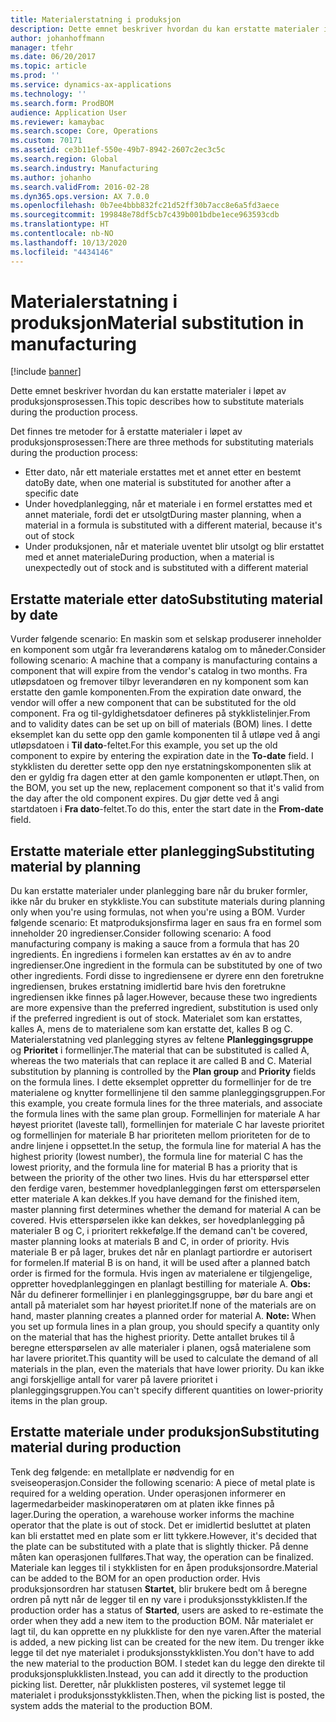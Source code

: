 ```yaml
---
title: Materialerstatning i produksjon
description: Dette emnet beskriver hvordan du kan erstatte materialer i løpet av produksjonsprosessen.
author: johanhoffmann
manager: tfehr
ms.date: 06/20/2017
ms.topic: article
ms.prod: ''
ms.service: dynamics-ax-applications
ms.technology: ''
ms.search.form: ProdBOM
audience: Application User
ms.reviewer: kamaybac
ms.search.scope: Core, Operations
ms.custom: 70171
ms.assetid: ce3b11ef-550e-49b7-8942-2607c2ec3c5c
ms.search.region: Global
ms.search.industry: Manufacturing
ms.author: johanho
ms.search.validFrom: 2016-02-28
ms.dyn365.ops.version: AX 7.0.0
ms.openlocfilehash: 0b7ee4bbb832fc21d52ff30b7acc8e6a5fd3aece
ms.sourcegitcommit: 199848e78df5cb7c439b001bdbe1ece963593cdb
ms.translationtype: HT
ms.contentlocale: nb-NO
ms.lasthandoff: 10/13/2020
ms.locfileid: "4434146"
---
```

# <a name="material-substitution-in-manufacturing"></a><span data-ttu-id="91191-103">Materialerstatning i produksjon</span><span class="sxs-lookup"><span data-stu-id="91191-103">Material substitution in manufacturing</span></span>

[!include [banner](../includes/banner.md)]

<span data-ttu-id="91191-104">Dette emnet beskriver hvordan du kan erstatte materialer i løpet av produksjonsprosessen.</span><span class="sxs-lookup"><span data-stu-id="91191-104">This topic describes how to substitute materials during the production process.</span></span> 

<span data-ttu-id="91191-105">Det finnes tre metoder for å erstatte materialer i løpet av produksjonsprosessen:</span><span class="sxs-lookup"><span data-stu-id="91191-105">There are three methods for substituting materials during the production process:</span></span>

-   <span data-ttu-id="91191-106">Etter dato, når ett materiale erstattes met et annet etter en bestemt dato</span><span class="sxs-lookup"><span data-stu-id="91191-106">By date, when one material is substituted for another after a specific date</span></span>
-   <span data-ttu-id="91191-107">Under hovedplanlegging, når et materiale i en formel erstattes med et annet materiale, fordi det er utsolgt</span><span class="sxs-lookup"><span data-stu-id="91191-107">During master planning, when a material in a formula is substituted with a different material, because it's out of stock</span></span>
-   <span data-ttu-id="91191-108">Under produksjonen, når et materiale uventet blir utsolgt og blir erstattet med et annet materiale</span><span class="sxs-lookup"><span data-stu-id="91191-108">During production, when a material is unexpectedly out of stock and is substituted with a different material</span></span>

## <a name="substituting-material-by-date"></a><span data-ttu-id="91191-109">Erstatte materiale etter dato</span><span class="sxs-lookup"><span data-stu-id="91191-109">Substituting material by date</span></span>
<span data-ttu-id="91191-110">Vurder følgende scenario: En maskin som et selskap produserer inneholder en komponent som utgår fra leverandørens katalog om to måneder.</span><span class="sxs-lookup"><span data-stu-id="91191-110">Consider following scenario: A machine that a company is manufacturing contains a component that will expire from the vendor's catalog in two months.</span></span> <span data-ttu-id="91191-111">Fra utløpsdatoen og fremover tilbyr leverandøren en ny komponent som kan erstatte den gamle komponenten.</span><span class="sxs-lookup"><span data-stu-id="91191-111">From the expiration date onward, the vendor will offer a new component that can be substituted for the old component.</span></span> <span data-ttu-id="91191-112">Fra og til-gyldighetsdatoer defineres på stykklistelinjer.</span><span class="sxs-lookup"><span data-stu-id="91191-112">From and to validity dates can be set up on bill of materials (BOM) lines.</span></span> <span data-ttu-id="91191-113">I dette eksemplet kan du sette opp den gamle komponenten til å utløpe ved å angi utløpsdatoen i **Til dato**-feltet.</span><span class="sxs-lookup"><span data-stu-id="91191-113">For this example, you set up the old component to expire by entering the expiration date in the **To-date** field.</span></span> <span data-ttu-id="91191-114">I stykklisten du deretter sette opp den nye erstatningskomponenten slik at den er gyldig fra dagen etter at den gamle komponenten er utløpt.</span><span class="sxs-lookup"><span data-stu-id="91191-114">Then, on the BOM, you set up the new, replacement component so that it's valid from the day after the old component expires.</span></span> <span data-ttu-id="91191-115">Du gjør dette ved å angi startdatoen i **Fra dato**-feltet.</span><span class="sxs-lookup"><span data-stu-id="91191-115">To do this, enter the start date in the **From-date** field.</span></span>

## <a name="substituting-material-by-planning"></a><span data-ttu-id="91191-116">Erstatte materiale etter planlegging</span><span class="sxs-lookup"><span data-stu-id="91191-116">Substituting material by planning</span></span>
<span data-ttu-id="91191-117">Du kan erstatte materialer under planlegging bare når du bruker formler, ikke når du bruker en stykkliste.</span><span class="sxs-lookup"><span data-stu-id="91191-117">You can substitute materials during planning only when you're using formulas, not when you're using a BOM.</span></span> <span data-ttu-id="91191-118">Vurder følgende scenario: Et matproduksjonsfirma lager en saus fra en formel som inneholder 20 ingredienser.</span><span class="sxs-lookup"><span data-stu-id="91191-118">Consider following scenario: A food manufacturing company is making a sauce from a formula that has 20 ingredients.</span></span> <span data-ttu-id="91191-119">Én ingrediens i formelen kan erstattes av én av to andre ingredienser.</span><span class="sxs-lookup"><span data-stu-id="91191-119">One ingredient in the formula can be substituted by one of two other ingredients.</span></span> <span data-ttu-id="91191-120">Fordi disse to ingrediensene er dyrere enn den foretrukne ingrediensen, brukes erstatning imidlertid bare hvis den foretrukne ingrediensen ikke finnes på lager.</span><span class="sxs-lookup"><span data-stu-id="91191-120">However, because these two ingredients are more expensive than the preferred ingredient, substitution is used only if the preferred ingredient is out of stock.</span></span> <span data-ttu-id="91191-121">Materialet som kan erstattes, kalles A, mens de to materialene som kan erstatte det, kalles B og C. Materialerstatning ved planlegging styres av feltene **Planleggingsgruppe** og **Prioritet** i formellinjer.</span><span class="sxs-lookup"><span data-stu-id="91191-121">The material that can be substituted is called A, whereas the two materials that can replace it are called B and C. Material substitution by planning is controlled by the **Plan group** and **Priority** fields on the formula lines.</span></span> <span data-ttu-id="91191-122">I dette eksemplet oppretter du formellinjer for de tre materialene og knytter formellinjene til den samme planleggingsgruppen.</span><span class="sxs-lookup"><span data-stu-id="91191-122">For this example, you create formula lines for the three materials, and associate the formula lines with the same plan group.</span></span> <span data-ttu-id="91191-123">Formellinjen for materiale A har høyest prioritet (laveste tall), formellinjen for materiale C har laveste prioritet og formellinjen for materiale B har prioriteten mellom prioriteten for de to andre linjene i oppsettet.</span><span class="sxs-lookup"><span data-stu-id="91191-123">In the setup, the formula line for material A has the highest priority (lowest number), the formula line for material C has the lowest priority, and the formula line for material B has a priority that is between the priority of the other two lines.</span></span> <span data-ttu-id="91191-124">Hvis du har etterspørsel etter den ferdige varen, bestemmer hovedplanleggingen først om etterspørselen etter materiale A kan dekkes.</span><span class="sxs-lookup"><span data-stu-id="91191-124">If you have demand for the finished item, master planning first determines whether the demand for material A can be covered.</span></span> <span data-ttu-id="91191-125">Hvis etterspørselen ikke kan dekkes, ser hovedplanlegging på materialer B og C, i prioritert rekkefølge.</span><span class="sxs-lookup"><span data-stu-id="91191-125">If the demand can't be covered, master planning looks at materials B and C, in order of priority.</span></span> <span data-ttu-id="91191-126">Hvis materiale B er på lager, brukes det når en planlagt partiordre er autorisert for formelen.</span><span class="sxs-lookup"><span data-stu-id="91191-126">If material B is on hand, it will be used after a planned batch order is firmed for the formula.</span></span> <span data-ttu-id="91191-127">Hvis ingen av materialene er tilgjengelige, oppretter hovedplanleggingen en planlagt bestilling for materiale A. **Obs:** Når du definerer formellinjer i en planleggingsgruppe, bør du bare angi et antall på materialet som har høyest prioritet.</span><span class="sxs-lookup"><span data-stu-id="91191-127">If none of the materials are on hand, master planning creates a planned order for material A. **Note:** When you set up formula lines in a plan group, you should specify a quantity only on the material that has the highest priority.</span></span> <span data-ttu-id="91191-128">Dette antallet brukes til å beregne etterspørselen av alle materialer i planen, også materialene som har lavere prioritet.</span><span class="sxs-lookup"><span data-stu-id="91191-128">This quantity will be used to calculate the demand of all materials in the plan, even the materials that have lower priority.</span></span> <span data-ttu-id="91191-129">Du kan ikke angi forskjellige antall for varer på lavere prioritet i planleggingsgruppen.</span><span class="sxs-lookup"><span data-stu-id="91191-129">You can't specify different quantities on lower-priority items in the plan group.</span></span>

## <a name="substituting-material-during-production"></a><span data-ttu-id="91191-130">Erstatte materiale under produksjon</span><span class="sxs-lookup"><span data-stu-id="91191-130">Substituting material during production</span></span>
<span data-ttu-id="91191-131">Tenk deg følgende: en metallplate er nødvendig for en sveiseoperasjon.</span><span class="sxs-lookup"><span data-stu-id="91191-131">Consider the following scenario: A piece of metal plate is required for a welding operation.</span></span> <span data-ttu-id="91191-132">Under operasjonen informerer en lagermedarbeider maskinoperatøren om at platen ikke finnes på lager.</span><span class="sxs-lookup"><span data-stu-id="91191-132">During the operation, a warehouse worker informs the machine operator that the plate is out of stock.</span></span> <span data-ttu-id="91191-133">Det er imidlertid besluttet at platen kan bli erstattet med en plate som er litt tykkere.</span><span class="sxs-lookup"><span data-stu-id="91191-133">However, it's decided that the plate can be substituted with a plate that is slightly thicker.</span></span> <span data-ttu-id="91191-134">På denne måten kan operasjonen fullføres.</span><span class="sxs-lookup"><span data-stu-id="91191-134">That way, the operation can be finalized.</span></span> <span data-ttu-id="91191-135">Materiale kan legges til i stykklisten for en åpen produksjonsordre.</span><span class="sxs-lookup"><span data-stu-id="91191-135">Material can be added to the BOM for an open production order.</span></span> <span data-ttu-id="91191-136">Hvis produksjonsordren har statusen **Startet**, blir brukere bedt om å beregne ordren på nytt når de legger til en ny vare i produksjonsstykklisten.</span><span class="sxs-lookup"><span data-stu-id="91191-136">If the production order has a status of **Started**, users are asked to re-estimate the order when they add a new item to the production BOM.</span></span> <span data-ttu-id="91191-137">Når materialet er lagt til, du kan opprette en ny plukkliste for den nye varen.</span><span class="sxs-lookup"><span data-stu-id="91191-137">After the material is added, a new picking list can be created for the new item.</span></span> <span data-ttu-id="91191-138">Du trenger ikke legge til det nye materialet i produksjonsstykklisten.</span><span class="sxs-lookup"><span data-stu-id="91191-138">You don't have to add the new material to the production BOM.</span></span> <span data-ttu-id="91191-139">I stedet kan du legge den direkte til produksjonsplukklisten.</span><span class="sxs-lookup"><span data-stu-id="91191-139">Instead, you can add it directly to the production picking list.</span></span> <span data-ttu-id="91191-140">Deretter, når plukklisten posteres, vil systemet legge til materialet i produksjonsstykklisten.</span><span class="sxs-lookup"><span data-stu-id="91191-140">Then, when the picking list is posted, the system adds the material to the production BOM.</span></span>



